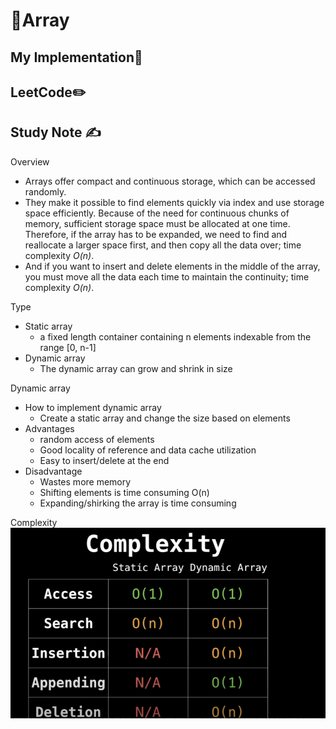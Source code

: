 # 🔢Array

## My Implementation🧰



## LeetCode✏️



## Study Note ✍️

Overview

- Arrays offer compact and continuous storage, which can be accessed randomly. 
- They make it possible to find elements quickly via index and use storage space efficiently. Because of the need for continuous chunks of memory, sufficient storage space must be allocated at one time. Therefore, if the array has to be expanded, we need to find and reallocate a larger space first, and then copy all the data over; time complexity *O(n)*. 
- And if you want to insert and delete elements in the middle of the array, you must move all the data each time to maintain the continuity; time complexity *O(n)*.

Type

- Static array 
  - a fixed length container containing n elements indexable from the range [0, n-1]
- Dynamic array
  - The dynamic array can grow and shrink in size

Dynamic array

- How to implement dynamic array
  - Create a static array and change the size based on elements
- Advantages
  - random access of elements
  - Good locality of reference and data cache utilization
  - Easy to insert/delete at the end
- Disadvantage
  - Wastes more memory
  - Shifting elements is time consuming O(n)
  - Expanding/shirking the array is time consuming

Complexity
![complexity](https://github.com/erinchocolate/teach-myself-cs/blob/master/Data%20Structure%26Algorithm/Images/array%20complexity.png)
